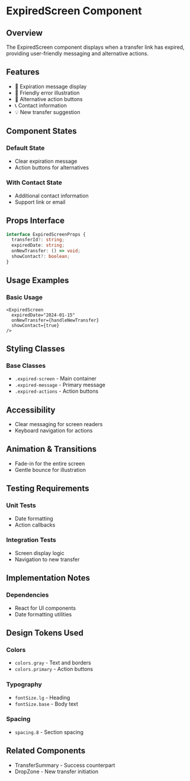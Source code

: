 # ExpiredScreen Component

## Overview
The ExpiredScreen component displays when a transfer link has expired, providing user-friendly messaging and alternative actions.

## Features
- 📅 Expiration message display
- 🎨 Friendly error illustration
- 🔄 Alternative action buttons
- 📞 Contact information
- 💡 New transfer suggestion

## Component States

### Default State
- Clear expiration message
- Action buttons for alternatives

### With Contact State
- Additional contact information
- Support link or email

## Props Interface
```typescript
interface ExpiredScreenProps {
  transferId?: string;
  expiredDate: string;
  onNewTransfer: () => void;
  showContact?: boolean;
}
```

## Usage Examples
### Basic Usage
```tsx
<ExpiredScreen
  expiredDate="2024-01-15"
  onNewTransfer={handleNewTransfer}
  showContact={true}
/>
```

## Styling Classes
### Base Classes
- `.expired-screen` - Main container
- `.expired-message` - Primary message
- `.expired-actions` - Action buttons

## Accessibility
- Clear messaging for screen readers
- Keyboard navigation for actions

## Animation & Transitions
- Fade-in for the entire screen
- Gentle bounce for illustration

## Testing Requirements
### Unit Tests
- Date formatting
- Action callbacks

### Integration Tests
- Screen display logic
- Navigation to new transfer

## Implementation Notes
### Dependencies
- React for UI components
- Date formatting utilities

## Design Tokens Used
### Colors
- `colors.gray` - Text and borders
- `colors.primary` - Action buttons

### Typography
- `fontSize.lg` - Heading
- `fontSize.base` - Body text

### Spacing
- `spacing.8` - Section spacing

## Related Components
- TransferSummary - Success counterpart
- DropZone - New transfer initiation
